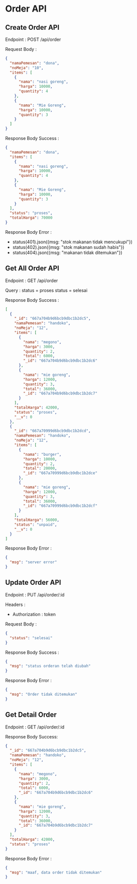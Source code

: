 # Order API

## Create Order API

Endpoint : POST /api/order

Request Body :

```json
{
  "namaPemesan": "dona",
  "noMeja": "10",
  "items": [
    {
      "nama": "nasi goreng",
      "harga": 10000,
      "quantity": 4
    },
    {
      "nama": "Mie Goreng",
      "harga": 10000,
      "quantity": 3
    }
  ]
}
```

Response Body Success :

```json
{
  "namaPemesan": "dona",
  "items": [
    {
      "nama": "nasi goreng",
      "harga": 10000,
      "quantity": 4
    },
    {
      "nama": "Mie Goreng",
      "harga": 10000,
      "quantity": 3
    }
  ],
  "status": "proses",
  "totalHarga": 70000
}
```

Response Body Error :

- status(401).json({msg: "stok makanan tidak mencukupi"})
- status(402).json({msg: "stok makanan sudah habis"})
- status(404).json({msg: "makanan tidak ditemukan"})

## Get All Order API

Endpoint : GET /api/order

Query :
status = proses
status = selesai

Response Body Success :

```json
[
  {
    "_id": "667a704b9d6bcb9dbc1b2dc5",
    "namaPemesan": "handoko",
    "noMeja": "12",
    "items": [
      {
        "nama": "megono",
        "harga": 3000,
        "quantity": 2,
        "total": 6000,
        "_id": "667a704b9d6bcb9dbc1b2dc6"
      },
      {
        "nama": "mie goreng",
        "harga": 12000,
        "quantity": 3,
        "total": 36000,
        "_id": "667a704b9d6bcb9dbc1b2dc7"
      }
    ],
    "totalHarga": 42000,
    "status": "proses",
    "__v": 0
  },
  {
    "_id": "667a70999d6bcb9dbc1b2dcd",
    "namaPemesan": "handoko",
    "noMeja": "12",
    "items": [
      {
        "nama": "burger",
        "harga": 10000,
        "quantity": 2,
        "total": 20000,
        "_id": "667a70999d6bcb9dbc1b2dce"
      },
      {
        "nama": "mie goreng",
        "harga": 12000,
        "quantity": 3,
        "total": 36000,
        "_id": "667a70999d6bcb9dbc1b2dcf"
      }
    ],
    "totalHarga": 56000,
    "status": "unpaid",
    "__v": 0
  }
]
```

Response Body Error :

```json
{
  "msg": "server error"
}
```

## Update Order API

Endpoint : PUT /api/order/:id

Headers :

- Authorization : token

Request Body :

```json
{
  "status": "selesai"
}
```

Response Body Success :

```json
{
  "msg": "status orderan telah diubah"
}
```

Response Body Error :

```json
{
  "msg": "Order tidak ditemukan"
}
```

## Get Detail Order

Endpoint : GET /api/order/:id

Response Body Success:

```json
{
  "_id": "667a704b9d6bcb9dbc1b2dc5",
  "namaPemesan": "handoko",
  "noMeja": "12",
  "items": [
    {
      "nama": "megono",
      "harga": 3000,
      "quantity": 2,
      "total": 6000,
      "_id": "667a704b9d6bcb9dbc1b2dc6"
    },
    {
      "nama": "mie goreng",
      "harga": 12000,
      "quantity": 3,
      "total": 36000,
      "_id": "667a704b9d6bcb9dbc1b2dc7"
    }
  ],
  "totalHarga": 42000,
  "status": "proses"
}
```

Response Body Error :

```json
{
  "msg": "maaf, data order tidak ditemukan"
}
```
